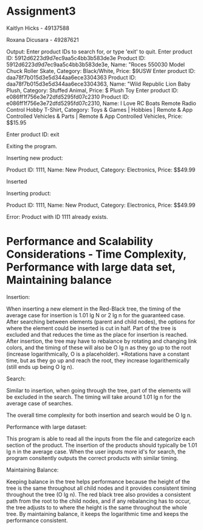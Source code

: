 # Assignment3
Kaitlyn Hicks - 49137588

Roxana Dicusara - 49287621

Output:
Enter product IDs to search for, or type 'exit' to quit.
Enter product ID: 5912d6223d9d7ec9aa5c4bb3b583de3e
Product ID: 5912d6223d9d7ec9aa5c4bb3b583de3e, Name: "Roces 550030 Model Chuck Roller Skate, Category: Black/White, Price: $9USW
Enter product ID: daa78f7b015d3e5d344aa6ece3304363
Product ID: daa78f7b015d3e5d344aa6ece3304363, Name: "Wild Republic Lion Baby Plush, Category:  Stuffed Animal, Price: $ Plush Toy
Enter product ID: e086ff1f756e3e72dfd5295fd07c2310
Product ID: e086ff1f756e3e72dfd5295fd07c2310, Name: I Love RC Boats Remote Radio Control Hobby T-Shirt, Category: Toys & Games | Hobbies | Remote & App Controlled Vehicles & Parts | Remote & App Controlled Vehicles, Price: $$15.95 

Enter product ID: exit

Exiting the program.

Inserting new product:

Product ID: 1111, Name: New Product, Category: Electronics, Price: $$49.99

Inserted

Inserting product:

Product ID: 1111, Name: New Product, Category: Electronics, Price: $$49.99

Error: Product with ID 1111 already exists.


# Performance and Scalability Considerations - Time Complexity, Performance with large data set, Maintaining balance 

Insertion:

When inserting a new element in the Red-Black tree, the timing of the average case for insertion is 1.01 lg N or 2 lg n for the guaranteed case. After searching between elements (parent and child nodes), the options for where the element could be inserted is cut in half. Part of the tree is excluded and that reduces the time as the place for insertion is reached. After insertion, the tree may have to rebalance by rotating and changing link colors, and the timing of these will also be O lg n as they go up to the root (increase logarithmically, O is a placeholder).
*Rotations have a constant time, but as they go up and reach the root, they increase logarithemically (still ends up being O lg n).

Search:

Similar to insertion, when going through the tree, part of the elements will be excluded in the search. The timing will take around 1.01 lg n for the average case of searches.

The overall time complexity for both insertion and search would be O lg n.

Performance with large dataset:

This program is able to read all the inputs from the file and categorize each section of the product. The insertion of the products should typically be 1.01 lg n in the average case. When the user inputs more id's for search, the program consitently outputs the correct products with similar timing. 

Maintaining Balance:

Keeping balance in the tree helps performance because the height of the tree is the same throughout all child nodes and it provides consistent timing throughout the tree (O lg n). The red black tree also provides a consistent path from the root to the child nodes, and if any rebalancing has to occur, the tree adjusts to to where the height is the same throughout the whole tree. By maintaining balance, it keeps the logarithmic time and keeps the performance consistent.

